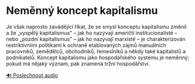 # Neměnný koncept kapitalismu

<speak>
<prosody rate="95%" pitch="+0%">
<emphasis level="strong">Je však naprosto zavádějící říkat, že se smysl konceptu kapitalismu změnil</emphasis> a že „vyspělý kapitalismus" – jak ho nazývají američtí institucionalisté – nebo „pozdní kapitalismus" – jak ho nazývají marxisté – je charakterizován restriktivními politikami k ochraně etablovaných zájmů manuálních pracovníků, zemědělců, obchodníků, řemeslníků a někdy také kapitalistů a podnikatelů. <emphasis level="strong">Koncept kapitalismu jako hospodářského systému je neměnný</emphasis>; pokud má nějaký význam, pak <emphasis level="moderate">znamená tržní hospodářství</emphasis>.
</prosody>
</speak>

[🔊 Poslechnout audio](/data/7-paragraphs/audio/chapter_55/para_004-Je-vak-naprosto-zavdjc-kat-e-se-smysl-kon.mp3) 